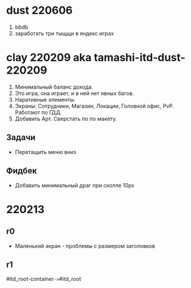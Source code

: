 # dust 220606

1. bbdb
2. заработать три тыщщи в яндекс играх

# clay 220209 aka tamashi-itd-dust-220209
1. Минимальный баланс дохода.
2. Это игра, она играет, и в ней нет явных багов.
3. Наративные элементы.
4. Экраны: Сотрудники, Магазин, Локации, Головной офис, PvP. Работают по ГДД.
5. Добавить Арт. Сверстать по по макету.


## Задачи
- Перетащить меню вниз

## Фидбек
- Добавить минимальный драг при сколле 10px

# 220213
## r0

- Маленький экран - проблемы с размером заголовков

## r1
#itd_root-container` -> `#itd_root
